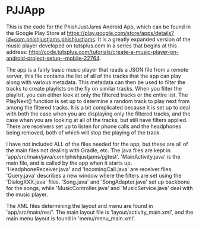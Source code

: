 # PJJApp
This is the code for the PhishJustJams Android App, which can be found in the Google Play Store
at https://play.google.com/store/apps/details?id=com.phishjustjams.phishjustjams.
It is a greatly expanded version of the music player developed on tutsplus.com in a series that begins
at this address: http://code.tutsplus.com/tutorials/create-a-music-player-on-android-project-setup--mobile-22764.

The app is a fairly basic music player that reads a JSON file from a remote server, this file contains
the list of all of the tracks that the app can play along with various metadata.  This metadata can
then be used to filter the tracks to create playlists on the fly on similar tracks.  When you filter the
playlist, you can either look at only the filtered tracks or the entire list.  The
PlayNext() function is set up to determine a random track to play next from among the filtered tracks.
It is a bit complicated because it is set up to deal with both the case when you are displaying only
the filtered tracks, and the case when you are looking at all of the tracks, but still have filters
applied.  There are receivers set up to listen for phone calls and the headphones being removed, both
of which will stop the playing of the track.

I have not included ALL of the files needed for the app, but these are all of the main files not
dealing with Gradle, etc.  The java files are kept in 'app/src/main/java/com/phishjustjams/pjjtest'.
'MainActivity.java' is the main file, and is called by the app when it starts up.  'HeadphoneReceiver.java'
and 'IncomingCall.java' are receiver files.  'Query.java' describes a new window where the filters
are set using the 'DialogXXX.java' files. 'Song.java' and 'SongAdapter.java' set up backbone for the
songs, while 'MusicController.java' and 'MusicService.java' deal with the music player.

The XML files determining the layout and menu are found in 'app/src/main/res/'.  The main layout file is
'layout/activity_main.xml', and the main menu layout is found in 'menu/menu_main.xml'.


